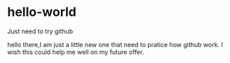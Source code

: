# hello-world
Just need to try github


hello there,I am just a little new one that need to pratice how github work.
I wish this could help me well on my future offer.
